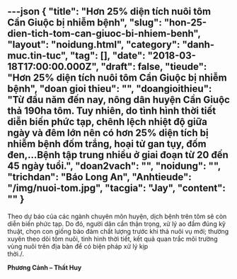 ---json
{
    "title": "Hơn 25% diện tích nuôi tôm Cần Giuộc bị nhiễm bệnh",
    "slug": "hon-25-dien-tich-tom-can-giuoc-bi-nhiem-benh",
    "layout": "noidung.html",
    "category": "danh-muc.tin-tuc",
    "tag": [],
    "date": "2018-03-18T17:00:00.000Z",
    "draft": false,
    "tieude": "Hơn 25% diện tích nuôi tôm Cần Giuộc bị nhiễm bệnh",
    "doan gioi thieu": "",
    "doangioithieu": "Từ đầu năm đến nay, nông dân huyện Cần Giuộc thả 190ha tôm. Tuy nhiên, do tình hình thời tiết diễn biến phức tạp, chênh lệch nhiệt độ giữa ngày và đêm lớn nên có hơn 25% diện tích bị nhiễm bệnh đốm trắng, hoại tử gan tụy, đốm đen,…Bệnh tập trung nhiều ở giai đoạn từ 20 đến 45 ngày tuổi.",
    "doan2vach": "",
    "noidung": "",
    "trichdan": "Báo Long An",
    "Anhtieude": "/img/nuoi-tom.jpg",
    "tacgia": "Jay",
    "__content__": ""
}
---
<p><span style="font-size:14px">Theo dự b&aacute;o của c&aacute;c ng&agrave;nh chuy&ecirc;n m&ocirc;n huyện, dịch bệnh tr&ecirc;n t&ocirc;m sẽ c&ograve;n diễn biến phức tạp. Do đ&oacute;, người d&acirc;n cần thận trọng, xử l&yacute; ao đầm đ&uacute;ng kỹ thuật, chọn con giống bảo đảm chất lượng trước khi thả nu&ocirc;i vụ mới; thường xuy&ecirc;n theo d&otilde;i t&ocirc;m nu&ocirc;i, t&igrave;nh h&igrave;nh thời tiết, kết quả quan trắc m&ocirc;i trường v&ugrave;ng nu&ocirc;i tr&ecirc;n địa b&agrave;n để c&oacute; biện ph&aacute;p xử l&yacute; kịp thời./.&nbsp;&nbsp;&nbsp;&nbsp;&nbsp;&nbsp;&nbsp;&nbsp;&nbsp;&nbsp;&nbsp;&nbsp;&nbsp;&nbsp;&nbsp;&nbsp;&nbsp;&nbsp;&nbsp;&nbsp;&nbsp;&nbsp;&nbsp;&nbsp;&nbsp;&nbsp;&nbsp;&nbsp;&nbsp;&nbsp;&nbsp;&nbsp;&nbsp;&nbsp;&nbsp;&nbsp;&nbsp;&nbsp;&nbsp;&nbsp;&nbsp;&nbsp;&nbsp;&nbsp;&nbsp;&nbsp;&nbsp;&nbsp;&nbsp;</span></p>

<p><span style="font-size:14px"><strong>Phương Cảnh &ndash; Thất Huy</strong></span></p>
